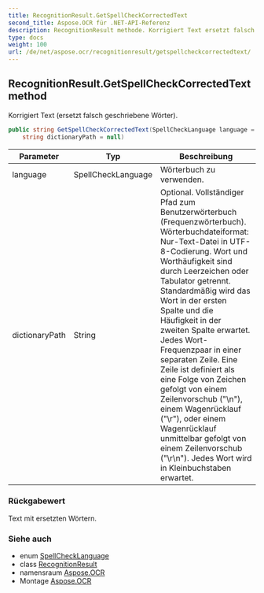 ```yaml
---
title: RecognitionResult.GetSpellCheckCorrectedText
second_title: Aspose.OCR für .NET-API-Referenz
description: RecognitionResult methode. Korrigiert Text ersetzt falsch geschriebene Wörter.
type: docs
weight: 100
url: /de/net/aspose.ocr/recognitionresult/getspellcheckcorrectedtext/
---
```

## RecognitionResult.GetSpellCheckCorrectedText method

Korrigiert Text (ersetzt falsch geschriebene Wörter).

```csharp
public string GetSpellCheckCorrectedText(SpellCheckLanguage language = SpellCheckLanguage.Eng, 
    string dictionaryPath = null)
```

| Parameter | Typ | Beschreibung |
| --- | --- | --- |
| language | SpellCheckLanguage | Wörterbuch zu verwenden. |
| dictionaryPath | String | Optional. Vollständiger Pfad zum Benutzerwörterbuch (Frequenzwörterbuch). Wörterbuchdateiformat: Nur-Text-Datei in UTF-8-Codierung. Wort und Worthäufigkeit sind durch Leerzeichen oder Tabulator getrennt. Standardmäßig wird das Wort in der ersten Spalte und die Häufigkeit in der zweiten Spalte erwartet. Jedes Wort- Frequenzpaar in einer separaten Zeile. Eine Zeile ist definiert als eine Folge von Zeichen gefolgt von einem Zeilenvorschub ("\n"), einem Wagenrücklauf ("\r"), oder einem Wagenrücklauf unmittelbar gefolgt von einem Zeilenvorschub ("\r\n"). Jedes Wort wird in Kleinbuchstaben erwartet. |

### Rückgabewert

Text mit ersetzten Wörtern.

### Siehe auch

* enum [SpellCheckLanguage](../../../aspose.ocr.spellchecker/spellchecklanguage/)
* class [RecognitionResult](../)
* namensraum [Aspose.OCR](../../recognitionresult/)
* Montage [Aspose.OCR](../../../)


